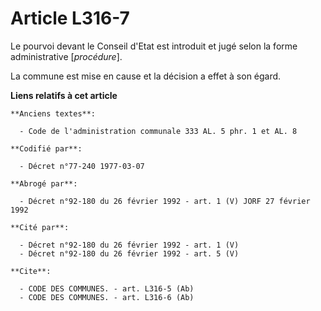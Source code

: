 # Article L316-7

Le pourvoi devant le Conseil d'Etat est introduit et jugé selon la forme administrative [*procédure*].

La commune est mise en cause et la décision a effet à son égard.

**Liens relatifs à cet article**

	**Anciens textes**:

	  - Code de l'administration communale 333 AL. 5 phr. 1 et AL. 8

	**Codifié par**:

	  - Décret n°77-240 1977-03-07

	**Abrogé par**:

	  - Décret n°92-180 du 26 février 1992 - art. 1 (V) JORF 27 février 1992

	**Cité par**:

	  - Décret n°92-180 du 26 février 1992 - art. 1 (V)
	  - Décret n°92-180 du 26 février 1992 - art. 5 (V)

	**Cite**:

	  - CODE DES COMMUNES. - art. L316-5 (Ab)
	  - CODE DES COMMUNES. - art. L316-6 (Ab)
